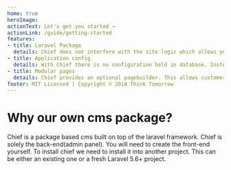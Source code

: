 ```yaml
---
home: true
heroImage:
actionText: Let's get you started →
actionLink: /guide/getting-started
features:
- title: Laravel Package
  details: Chief does not interfere with the site logic which allows you to be in full control. It can be added to your laravel project as a package during development.
- title: Application config
  details: With Chief there is no configuration held in database. Instead the project repository contains reference to all settings and thus kept in sync in your version control.
- title: Modular pages
  details: Chief provides an optional pagebuilder. This allows customers to build pages in a easy to understand modular fashion.
footer: MIT Licensed | Copyright © 2018 Think Tomorrow
---
```


# Why our own cms package?
Chief is a package based cms built on top of the laravel framework.
Chief is solely the back-end(admin panel). You will need to create the front-end yourself.
To install chief we need to install it into another project.
This can be either an existing one or a fresh Laravel 5.6+ project.